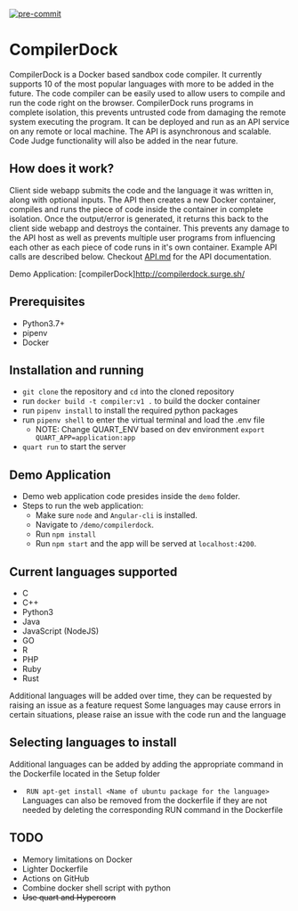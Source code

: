 [![pre-commit](https://img.shields.io/badge/pre--commit-enabled-brightgreen?logo=pre-commit&logoColor=white)](https://github.com/pre-commit/pre-commit)

# CompilerDock
CompilerDock is a Docker based sandbox code compiler. It currently supports 10 of the most popular languages with more to be added in the future. The code compiler can be easily used to allow users to compile and run the code right on the browser. CompilerDock runs programs in complete isolation, this prevents untrusted code from damaging the remote system executing the program. It can be deployed and run as an API service on any remote or local machine. The API is asynchronous and scalable. Code Judge functionality will also be added in the near future.
## How does it work?
Client side webapp submits the code and the language it was written in, along with optional inputs. The API then creates a new Docker container, compiles and runs the piece of code inside the container in complete isolation. Once the output/error is generated, it returns this back to the client side webapp and destroys the container. This prevents any damage to the API host as well as prevents multiple user programs from influencing each other as each piece of code runs in it's own container. Example API calls are described below. Checkout [API.md](https://github.com/amanmalali/CompilerDock/blob/mridul303-patch-1/API.md) for the API documentation.

Demo Application: [compilerDock]http://compilerdock.surge.sh/

## Prerequisites
* Python3.7+
* pipenv
* Docker
## Installation and running
* `git clone` the repository and `cd` into the cloned repository
* run `docker build -t compiler:v1 .` to build the docker container
* run `pipenv install` to install the required python packages
* run `pipenv shell` to enter the virtual terminal and load the .env file
  * NOTE: Change QUART_ENV based on dev environment `export QUART_APP=application:app`
* `quart run` to start the server

## Demo Application
* Demo web application code presides inside the ```demo``` folder.
* Steps to run the web application:
  * Make sure ```node``` and ```Angular-cli``` is installed.
  * Navigate to ```/demo/compilerdock```.
  * Run ```npm install```
  * Run ```npm start``` and the app will be served at ```localhost:4200```.
## Current languages supported
* C
* C++
* Python3
* Java
* JavaScript (NodeJS)
* GO
* R
* PHP
* Ruby
* Rust

Additional languages will be added over time, they can be requested by raising an issue as a feature request
Some languages may cause errors in certain situations, please raise an issue with the code run and the language

## Selecting languages to install
Additional languages can be added by adding the appropriate command in the Dockerfile located in the Setup folder
* ``` RUN apt-get install <Name of ubuntu package for the language>```
Languages can also be removed from the dockerfile if they are not needed by deleting the corresponding RUN command in the Dockerfile

## TODO
* Memory limitations on Docker
* Lighter Dockerfile
* Actions on GitHub
* Combine docker shell script with python
* ~~Use quart and Hypercorn~~
